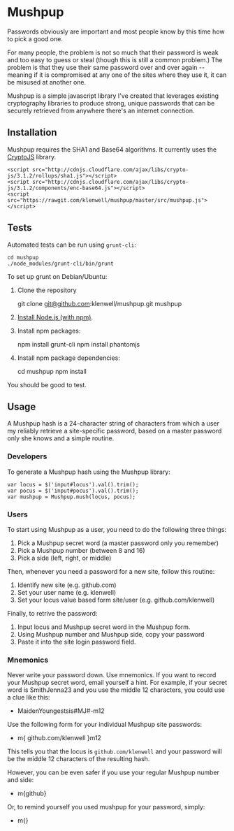 # Mushpup

Passwords obviously are important and most people know by this time how to pick a good one.

For many people, the problem is not so much that their password is weak and too easy
to guess or steal (though this is still a common problem.) The problem is that they
use their same password over and over again -- meaning if it is compromised at any
one of the sites where they use it, it can be misused at another one.

Mushpup is a simple javascript library I've created that leverages existing cryptography
libraries to produce strong, unique passwords that can be securely retrieved from anywhere
there's an internet connection.


## Installation

Mushpup requires the SHA1 and Base64 algorithms. It currently uses the
[CryptoJS](https://code.google.com/p/crypto-js/) library.

    <script src="http://cdnjs.cloudflare.com/ajax/libs/crypto-js/3.1.2/rollups/sha1.js"></script>
    <script src="http://cdnjs.cloudflare.com/ajax/libs/crypto-js/3.1.2/components/enc-base64.js"></script>
    <script src="https://rawgit.com/klenwell/mushpup/master/src/mushpup.js"></script>


## Tests
Automated tests can be run using `grunt-cli`:

    cd mushpup
    ./node_modules/grunt-cli/bin/grunt

To set up grunt on Debian/Ubuntu:

1. Clone the repository

    git clone git@github.com:klenwell/mushpup.git mushpup

2. [Install Node.js (with npm)](https://github.com/joyent/node/wiki/Installing-Node.js-via-package-manager).
3. Install npm packages:

    npm install grunt-cli
    npm install phantomjs

4. Install npm package dependencies:

    cd mushpup
    npm install

You should be good to test.


## Usage

A Mushpup hash is a 24-character string of characters from which a user my reliably retrieve
a site-specific password, based on a master password only she knows and a simple routine.

### Developers
To generate a Mushpup hash using the Mushpup library:

    var locus = $('input#locus').val().trim();
    var pocus = $('input#pocus').val().trim();
    var mushpup = Mushpup.mush(locus, pocus);

### Users
To start using Mushpup as a user, you need to do the following three things:

1. Pick a Mushpup secret word (a master password only you remember)
2. Pick a Mushpup number (between 8 and 16)
3. Pick a side (left, right, or middle)

Then, whenever you need a password for a new site, follow this routine:

1. Identify new site (e.g. github.com)
2. Set your user name (e.g. klenwell)
3. Set your locus value based form site/user (e.g. github.com/klenwell)

Finally, to retrive the password:

1. Input locus and Mushpup secret word in the Mushpup form.
2. Using Mushpup number and Mushpup side, copy your password
3. Paste it into the site login password field.

### Mnemonics
Never write your password down. Use mnemonics. If you want to record your Mushpup secret word,
email yourself a hint. For example, if your secret word is SmithJenna23 and you use the middle
12 characters, you could use a clue like this:

- MaidenYoungestsis#MJ#-m12

Use the following form for your individual Mushpup site passwords:

- m{ github.com/klenwell }m12

This tells you that the locus is `github.com/klenwell` and your password will be the middle
12 characters of the resulting hash.

However, you can be even safer if you use your regular Mushpup number and side:

- m{github}

Or, to remind yourself you used mushpup for your password, simply:

- m{}
